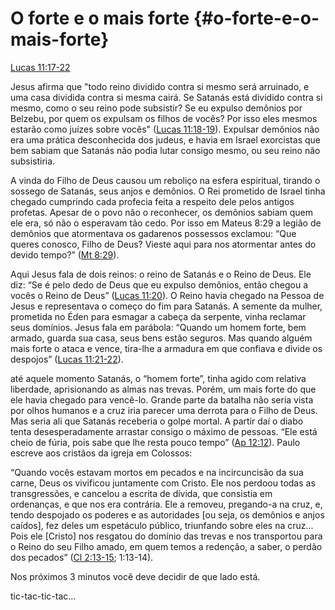 # **O forte e o mais forte** {#o-forte-e-o-mais-forte}

[Lucas 11:17-22](http://bibliaonline.com.br/acf/lc/11/17-22)

Jesus afirma que &quot;todo reino dividido contra si mesmo será arruinado, e uma casa dividida contra si mesma cairá. Se Satanás está dividido contra si mesmo, como o seu reino pode subsistir? Se eu expulso demônios por Belzebu, por quem os expulsam os filhos de vocês? Por isso eles mesmos estarão como juízes sobre vocês&quot; ([Lucas 11:18-19](http://bibliaonline.com.br/acf/lc/11/18-19)). Expulsar demônios não era uma prática desconhecida dos judeus, e havia em Israel exorcistas que bem sabiam que Satanás não podia lutar consigo mesmo, ou seu reino não subsistiria.

A vinda do Filho de Deus causou um reboliço na esfera espiritual, tirando o sossego de Satanás, seus anjos e demônios. O Rei prometido de Israel tinha chegado cumprindo cada profecia feita a respeito dele pelos antigos profetas. Apesar de o povo não o reconhecer, os demônios sabiam quem ele era, só não o esperavam tão cedo. Por isso em Mateus 8:29 a legião de demônios que atormentava os gadarenos possessos exclamou: “Que queres conosco, Filho de Deus? Vieste aqui para nos atormentar antes do devido tempo?” ([Mt 8:29](http://bibliaonline.com.br/acf/mt/8/29)).

Aqui Jesus fala de dois reinos: o reino de Satanás e o Reino de Deus. Ele diz: “Se é pelo dedo de Deus que eu expulso demônios, então chegou a vocês o Reino de Deus” ([Lucas 11:20](http://bibliaonline.com.br/acf/lc/11/20)). O Reino havia chegado na Pessoa de Jesus e representava o começo do fim para Satanás. A semente da mulher, prometida no Éden para esmagar a cabeça da serpente, vinha reclamar seus domínios. Jesus fala em parábola: “Quando um homem forte, bem armado, guarda sua casa, seus bens estão seguros. Mas quando alguém mais forte o ataca e vence, tira-lhe a armadura em que confiava e divide os despojos” ([Lucas 11:21-22](http://bibliaonline.com.br/acf/lc/11/21-22)).

até aquele momento Satanás, o “homem forte”, tinha agido com relativa liberdade, aprisionando as almas nas trevas. Porém, um mais forte do que ele havia chegado para vencê-lo. Grande parte da batalha não seria vista por olhos humanos e a cruz iria parecer uma derrota para o Filho de Deus. Mas seria ali que Satanás receberia o golpe mortal. A partir daí o diabo tenta desesperadamente arrastar consigo o máximo de pessoas. “Ele está cheio de fúria, pois sabe que lhe resta pouco tempo” ([Ap 12:12](http://bibliaonline.com.br/acf/ap/12/12)). Paulo escreve aos cristãos da igreja em Colossos:

“Quando vocês estavam mortos em pecados e na incircuncisão da sua carne, Deus os vivificou juntamente com Cristo. Ele nos perdoou todas as transgressões, e cancelou a escrita de dívida, que consistia em ordenanças, e que nos era contrária. Ele a removeu, pregando-a na cruz, e, tendo despojado os poderes e as autoridades [ou seja, os demônios e anjos caídos], fez deles um espetáculo público, triunfando sobre eles na cruz... Pois ele [Cristo] nos resgatou do domínio das trevas e nos transportou para o Reino do seu Filho amado, em quem temos a redenção, a saber, o perdão dos pecados” ([Cl 2:13-15](http://bibliaonline.com.br/acf/cl/2/13-15); 1:13-14).

Nos próximos 3 minutos você deve decidir de que lado está.

tic-tac-tic-tac...